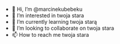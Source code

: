 - 👋 Hi, I’m @marcinekubebeku
- 👀 I’m interested in twoja stara
- 🌱 I’m currently learning twoja starą
- 💞️ I’m looking to collaborate on twoja stara
- 📫 How to reach me twoja stara


<!---
marcinekubebeku/marcinekubebeku is a ✨ special ✨ repository because its `README.md` (this file) appears on your GitHub profile.
You can click the Preview link to take a look at your changes.
--->
